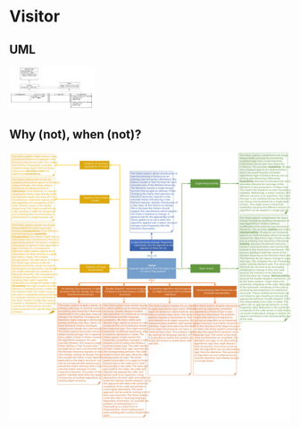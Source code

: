 # Visitor
## UML
<img src=VisitorUML.png width=30% height=30%>

## Why (not), when (not)?
![Visitor](https://raw.githubusercontent.com/NiekBeijloos/Design-Patterns/master/Behavioral/11.%20Visitor/Visitor.svg?raw=true)
